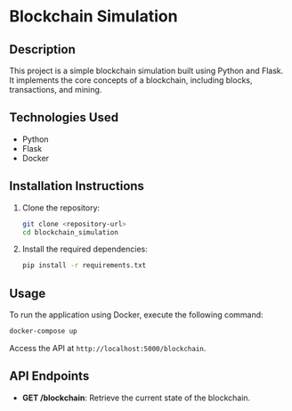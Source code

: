# Blockchain Simulation

## Description
This project is a simple blockchain simulation built using Python and Flask. It implements the core concepts of a blockchain, including blocks, transactions, and mining.

## Technologies Used
- Python
- Flask
- Docker

## Installation Instructions
1. Clone the repository:
   ```bash
   git clone <repository-url>
   cd blockchain_simulation
   ```
2. Install the required dependencies:
   ```bash
   pip install -r requirements.txt
   ```

## Usage
To run the application using Docker, execute the following command:
```bash
docker-compose up
```
Access the API at `http://localhost:5000/blockchain`.

## API Endpoints
- **GET /blockchain**: Retrieve the current state of the blockchain.
